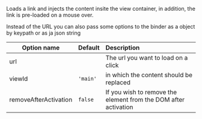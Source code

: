 Loads a link and injects the content insite the view container, in addition, the link is pre-loaded on a mouse over.

<rv-bind-content class="pt-3">
  <template>
    <rv-example-tabs class="pt-3" handle="bs4-icon">
      <template type="single-html-file">
        <a rv-route="'/pages/iconset'" href="/pages/iconset" class="m-3">Click to open Iconset</a>
        <button rv-route="'/pages/guide'" class="btn btn-primary m-3">Click to open Guide</button>
      </template>
    </rv-example-tabs>
  </template>
</rv-bind-content>

Instead of the URL you can also pass some options to the binder as a object by keypath or as ja json string

| Option name           | Default          | Description                                                                              |
| --------------------- | ---------------- |:-----------------------------------------------------------------------------------------|
| url                   |                  | The url you want to load on a click                                                      |
| viewId                | `'main'`         | in which the content should be replaced                                                  |
| removeAfterActivation | `false`          | If you wish to remove the element from the DOM after activation                          |

<rv-bind-content class="pt-3">
  <template>
    <rv-example-tabs class="pt-3" handle="bs4-icon">
      <template type="single-html-file">
        <a rv-route="{'viewId': 'example-view', 'removeAfterActivation': false}" href="/pages/router-example-view-page" class="btn btn-danger m-3">Click to load a page insite of the view binder example below</a>
        <a rv-route="" href="/pages/router-example-view-page" target="_blank" class="btn btn-success m-3">Click to open the page in a new tab.</a>
      </template>
    </rv-example-tabs>
  </template>
</rv-bind-content>
